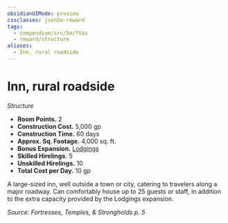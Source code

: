 ```yaml
---
obsidianUIMode: preview
cssclasses: json5e-reward
tags:
  - compendium/src/5e/ft&s
  - reward/structure
aliases:
  - Inn, rural roadside
---
```

# Inn, rural roadside
*Structure*  

- **Room Points.** 2  
- **Construction Cost.** 5,000 gp  
- **Construction Time.** 60 days  
- **Approx. Sq. Footage.** 4,000 sq. ft.  
- **Bonus Expansion.** [Lodgings](2-Mechanics/CLI/rewards/lodgings-ft-s.md)  
- **Skilled Hirelings.** 5  
- **Unskilled Hirelings.** 10  
- **Total Cost per Day.** 10 gp  

A large-sized inn, well outside a town or city, catering to travelers along a major roadway. Can comfortably house up to 25 guests or staff, in addition to the extra capacity provided by the Lodgings expansion.

*Source: Fortresses, Temples, & Strongholds p. 5*